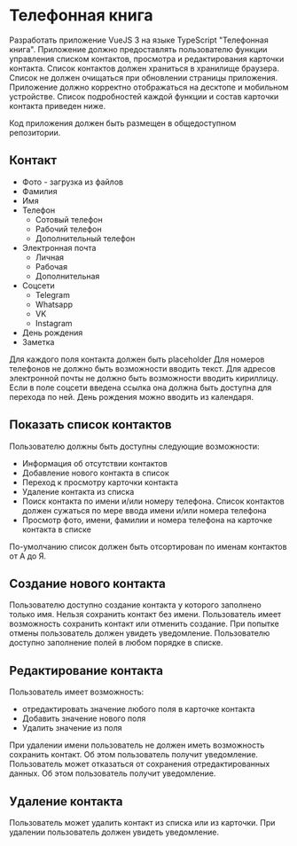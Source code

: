 # Телефонная книга

Разработать приложение VueJS 3 на языке TypeScript "Телефонная книга". Приложение должно предоставлять пользователю функции управления списком контактов, просмотра и редактирования карточки контакта.
Список контактов должен храниться в хранилище браузера. Список не должен очищаться при обновлении страницы приложения.
Приложение должно корректно отображаться на десктопе и мобильном устройстве.
Список подробностей каждой функции и состав карточки контакта приведен ниже.

Код приложения должен быть размещен в общедоступном репозитории.

## Контакт

- Фото - загрузка из файлов
- Фамилия
- Имя
- Телефон
    - Сотовый телефон
    - Рабочий телефон
    - Дополнительный телефон
- Электронная почта
    - Личная
    - Рабочая
    - Дополнительная
- Соцсети
    - Telegram
    - Whatsapp
    - VK
    - Instagram
- День рождения
- Заметка

Для каждого поля контакта должен быть placeholder
Для номеров телефонов не должно быть возможности вводить текст.
Для адресов электронной почты не должно быть возможности вводить кириллицу.
Если в поле соцсети введена ссылка она должна быть доступна для перехода по ней.
День рождения можно вводить из календаря.

## Показать список контактов

Пользователю должны быть доступны следующие возможности:
- Информация об отсутствии контактов
- Добавление нового контакта в список
- Переход к просмотру карточки контакта
- Удаление контакта из списка
- Поиск контакта по имени и/или номеру телефона. Список контактов должен сужаться по мере ввода имени и/или номера телефона
- Просмотр фото, имени, фамилии и номера телефона на карточке контакта в списке

По-умолчанию список должен быть отсортирован по именам контактов от А до Я.

## Создание нового контакта

Пользователю доступно создание контакта у которого заполнено только имя. Нельзя сохранить контакт без имени.
Пользователь имеет возможность сохранить контакт или отменить создание. При попытке отмены пользователь должен увидеть уведомление.
Пользователю доступно заполнение полей в любом порядке в списке.

## Редактирование контакта

Пользователь имеет возможность:
- отредактировать значение любого поля в карточке контакта
- Добавить значение нового поля
- Удалить значение из поля

При удалении имени пользователь не должен иметь возможность сохранить контакт. Об этом пользователь получит уведомление.
Пользователь может отказаться от сохранения отредактированных данных. Об этом пользователь получит уведомление. 

## Удаление контакта

Пользователь может удалить контакт из списка или из карточки. 
При удалении пользователь должен увидеть уведомление.
